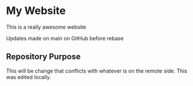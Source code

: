 # My Website

This is a really awesome website

Updates made on main on GitHub before rebase

## Repository Purpose

This will be change that conflicts
with whatever is on the remote side.
This was edited locally.
